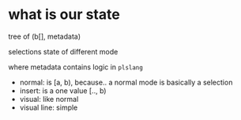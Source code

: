 # what is our state

tree of (b[], metadata)

selections state of different mode

where metadata contains logic in `plslang`

* normal: is [a, b), because.. a normal mode is basically a selection
* insert: is a one value [.., b)
* visual: like normal
* visual line: simple

